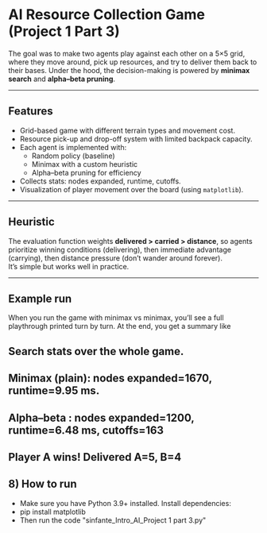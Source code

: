 # AI Resource Collection Game (Project 1 Part 3)
 
The goal was to make two agents play against each other on a 5×5 grid, where they move around, pick up resources, and try to deliver them back to their bases. Under the hood, the decision-making is powered by **minimax search** and **alpha–beta pruning**.

---

## Features
- Grid-based game with different terrain types and movement cost.
- Resource pick-up and drop-off system with limited backpack capacity.
- Each agent is implemented with:
  - Random policy (baseline)
  - Minimax with a custom heuristic
  - Alpha–beta pruning for efficiency
- Collects stats: nodes expanded, runtime, cutoffs.
- Visualization of player movement over the board (using `matplotlib`).

---

## Heuristic
The evaluation function weights **delivered > carried > distance**, so agents prioritize winning conditions (delivering), then immediate advantage (carrying), then distance pressure (don’t wander around forever).  
It’s simple but works well in practice.

---

## Example run
When you run the game with minimax vs minimax, you’ll see a full playthrough printed turn by turn. At the end, you get a summary like
## Search stats over the whole game.
## Minimax (plain): nodes expanded=1670, runtime=9.95 ms.
## Alpha–beta : nodes expanded=1200, runtime=6.48 ms, cutoffs=163
## Player A wins! Delivered A=5, B=4

## 8) How to run
- Make sure you have Python 3.9+ installed. Install dependencies:
- pip install matplotlib
- Then run the code "sinfante_Intro_AI_Project 1 part 3.py"

